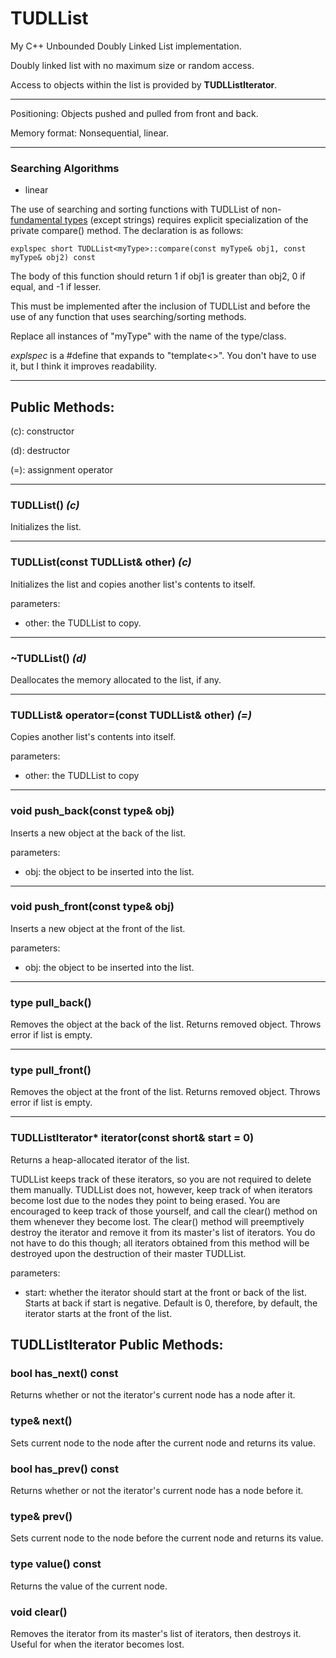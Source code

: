 # TUDLList

My C++ Unbounded Doubly Linked List implementation.

Doubly linked list with no maximum size or random access.

Access to objects within the list is provided by **TUDLListIterator**.

---

Positioning: Objects pushed and pulled from front and back.

Memory format: Nonsequential, linear.

---

### Searching Algorithms
- linear

The use of searching and sorting functions with TUDLList of non-[fundamental types](https://www.cplusplus.com/reference/type_traits/is_fundamental/) (except strings) requires explicit specialization of the private compare() method. The declaration is as follows:
```
explspec short TUDLList<myType>::compare(const myType& obj1, const myType& obj2) const
```
The body of this function should return 1 if obj1 is greater than obj2, 0 if equal, and -1 if lesser.

This must be implemented after the inclusion of TUDLList and before the use of any function that uses searching/sorting methods.

Replace all instances of "myType" with the name of the type/class.

*explspec* is a #define that expands to "template<>". You don't have to use it, but I think it improves readability.

---

## Public Methods:

(c): constructor

(d): destructor

(=): assignment operator

---
### TUDLList() *(c)*

Initializes the list.

---
### TUDLList(const TUDLList& other) *(c)*

Initializes the list and copies another list's contents to itself.

parameters:
- other: the TUDLList to copy.

---
### ~TUDLList() *(d)*

Deallocates the memory allocated to the list, if any.

---
### TUDLList& operator=(const TUDLList& other) *(=)*

Copies another list's contents into itself.

parameters:
- other: the TUDLList to copy

---
### void push_back(const type& obj)

Inserts a new object at the back of the list.

parameters:
- obj: the object to be inserted into the list.

---
### void push_front(const type& obj)

Inserts a new object at the front of the list.

parameters:
- obj: the object to be inserted into the list.

---
### type pull_back()

Removes the object at the back of the list. Returns removed object. Throws error if list is empty.

---
### type pull_front()

Removes the object at the front of the list. Returns removed object. Throws error if list is empty.

---
### TUDLListIterator<type>* iterator(const short& start = 0)

Returns a heap-allocated iterator of the list.

TUDLList keeps track of these iterators, so you are not required to delete them manually. TUDLList does not, however, keep track of when iterators become lost due to the nodes they point to being erased. You are encouraged to keep track of those yourself, and call the clear() method on them whenever they become lost. The clear() method will preemptively destroy the iterator and remove it from its master's list of iterators. You do not have to do this though; all iterators obtained from this method will be destroyed upon the destruction of their master TUDLList.

parameters:
- start: whether the iterator should start at the front or back of the list. Starts at back if start is negative. Default is 0, therefore, by default, the iterator starts at the front of the list.

## TUDLListIterator Public Methods:

### bool has_next() const

Returns whether or not the iterator's current node has a node after it.

### type& next()

Sets current node to the node after the current node and returns its value.

### bool has_prev() const

Returns whether or not the iterator's current node has a node before it.

### type& prev()

Sets current node to the node before the current node and returns its value.

### type value() const

Returns the value of the current node.

### void clear()

Removes the iterator from its master's list of iterators, then destroys it. Useful for when the iterator becomes lost.
